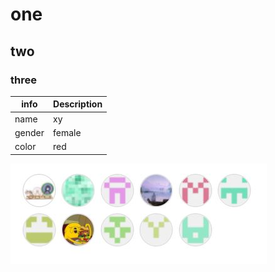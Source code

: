 # one
## two 
### three

| info | Description |
| ----------- | ----------- |
| name | xy |
| gender | female |
| color | red |


![this is a pic](https://github.com/ophwsjtu18/ohw21f/blob/main/xy/contributers20211013.JPG)
